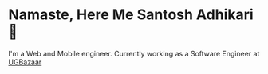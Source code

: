 # Namaste, Here Me Santosh Adhikari 👋

I'm a Web and Mobile engineer. Currently working as a Software Engineer at [UGBazaar](https://ugbazaar.com)

<!-- ### Tech Stack
<img src="tech.svg" title="Flutter, Firebase, node.js, Laravel, Dart, HTML, CSS, JS" alt="Flutter, Firebase, node.js, Laravel, Dart, HTML, CSS, JS" /> <br /><br />
 -->
<!--
**cntoss/cntoss** is a ✨ _special_ ✨ repository because its `README.md` (this file) appears on your GitHub profile.

Here are some ideas to get you started:

- 🔭 I’m currently working on ...
- 🌱 I’m currently learning ...
- 👯 I’m looking to collaborate on ...
- 🤔 I’m looking for help with ...
- 💬 Ask me about ...
- 📫 How to reach me: ...
- 😄 Pronouns: ...
- ⚡ Fun fact: ...
-->
